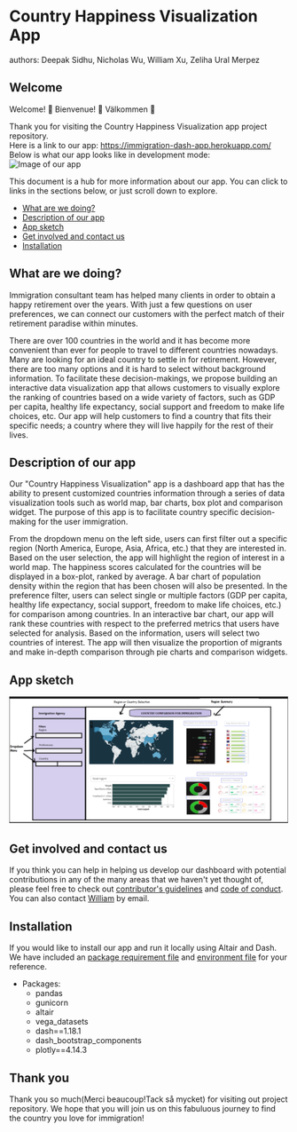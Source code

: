 # Country Happiness Visualization App

authors: Deepak Sidhu, Nicholas Wu, William Xu, Zeliha Ural Merpez

## Welcome
Welcome! 🎉  Bienvenue! 🎈 Välkommen 👋

Thank you for visiting the Country Happiness Visualization app project repository. 
<br> Here is a link to our app: https://immigration-dash-app.herokuapp.com/
<br> Below is what our app looks like in development mode:
<br>![Image of our app](https://media.giphy.com/media/ViJVdOAK2afI3049Zr/giphy.gif)


This document is a hub for more information about our app. You can click to links in the sections below, or just scroll down to explore.
* [What are we doing?](#what-are-we-doing)
* [Description of our app](#description-of-our-app)
* [App sketch](#app-sketch)
* [Get involved and contact us](#get-involved-and-contact-us)
* [Installation](#installation)

## What are we doing?
Immigration consultant team has helped many clients in order to obtain a happy retirement over the years. With just a few questions on user preferences, we can connect our customers with the perfect match of their retirement paradise within minutes.

There are over 100 countries in the world and it has become more convenient than ever for people to travel to different countries nowadays. Many are looking for an ideal country to settle in for retirement. However, there are too many options and it is hard to select without background information. To facilitate these decision-makings, we propose building an interactive data visualization app that allows customers to visually explore the ranking of countries based on a wide variety of factors, such as GDP per capita, healthy life expectancy, social support and freedom to make life choices, etc. Our app will help customers to find a country that fits their specific needs; a country where they will live happily for the rest of their lives.


## Description of our app
Our "Country Happiness Visualization" app is a dashboard app that has the ability to present customized countries information through a series of data visualization tools such as world map, bar charts, box plot and comparison widget. The purpose of this app is to facilitate country specific decision-making for the user immigration. 

From the dropdown menu on the left side, users can first filter out a specific region (North America, Europe, Asia, Africa, etc.) that they are interested in. Based on the user selection, the app will highlight the region of interest in a world map. The happiness scores calculated for the countries will be displayed in a box-plot, ranked by average. A bar chart of population density within the region that has been chosen will also be presented. In the preference filter, users can select single or multiple factors (GDP per capita, healthy life expectancy, social support, freedom to make life choices, etc.) for comparison among countries. In an interactive bar chart, our app will rank these countries with respect to the preferred metrics that users have selected for analysis. Based on the information, users will select two countries of interest. The app will then visualize the proportion of migrants and make in-depth comparison through pie charts and comparison widgets.

## App sketch
<img src="images/sketch.png" />

## Get involved and contact us
If you think you can help in helping us develop our dashboard with potential contributions in any of the many areas that we haven't yet thought of, please feel free to check out [contributor's guidelines](CONTRIBUTING.md) and [code of conduct](CODE_OF_CONDUCT.md).
You can also contact [William][link_william] by email.

## Installation
If you would like to install our app and run it locally using Altair and Dash. We have included an [package requirement file](requirements.txt) and [environment file](happiness.yaml) for your reference.
- Packages:
  - pandas
  - gunicorn
  - altair
  - vega_datasets
  - dash==1.18.1
  - dash_bootstrap_components
  - plotly==4.14.3

## Thank you
Thank you so much(Merci beaucoup!Tack så mycket) for visiting out project repository. We hope that you will join us on this fabuluous journey to find the country you love for immigration!

[link_william]: https://github.com/williamxu7